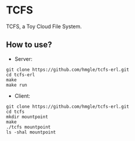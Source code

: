 # TCFS

TCFS, a Toy Cloud File System.

## How to use?

- Server:

```
git clone https://github.com/hmgle/tcfs-erl.git
cd tcfs-erl
make
make run
```

- Client:

```
git clone https://github.com/hmgle/tcfs-erl.git
cd tcfs
mkdir mountpoint
make
./tcfs mountpoint
ls -shal mountpoint
```
